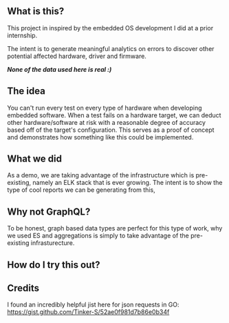 ## What is this?
This project in inspired by the embedded OS development I did at a prior internship.

The intent is to generate meaningful analytics on errors to discover other potential affected hardware, driver and firmware.

***None of the data used here is real :)***

## The idea
You can't run every test on every type of hardware when developing embedded software. When a test fails on a hardware target, we can deduct other hardware/software at risk with a reasonable degree of accuracy based off of the target's configuration. This serves as a proof of concept and demonstrates how something like this could be implemented.  

## What we did
As a demo, we are taking advantage of the infrastructure which is pre-existing, namely an ELK stack that is ever growing. The intent is to show the type of cool reports we can be generating from this,

## Why not GraphQL?
To be honest, graph based data types are perfect for this type of work, why we used ES and aggregations is simply to take advantage of the pre-existing infrasturecture.

## How do I try this out?

## Credits
I found an incredibly helpful jist here for json requests in GO: https://gist.github.com/Tinker-S/52ae0f981d7b86e0b34f
